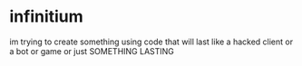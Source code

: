 # infinitium
im trying to create something using code that will last like a hacked client or a bot or game or just SOMETHING LASTING
